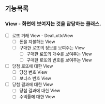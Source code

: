 ## 기능목록

### View - 화면에 보여지는 것을 담당하는 클래스.
- [ ] 로또 거래 View - DealLottoView
  - [ ] 돈을 지불하는 View
  - [ ] 구매한 로또의 정보를 보여주는 View
    - [ ] 구매한 로또의 개수를 보여주는 View
    - [ ] 구매한 로또의 번호를 보여주는 View

- [ ] 당첨 로또에 대한 View
  - [ ] 당첨 번호 View
  - [ ] 보너스 번호 View

- [ ] 당첨 결과에 대한 View
  - [ ] 당첨 결과에 대한 View
  - [ ] 수익률에 대한 View
